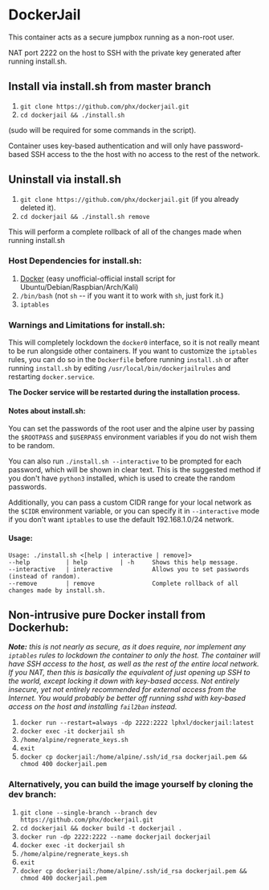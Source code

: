 # DockerJail

This container acts as a secure jumpbox running as a non-root user.

NAT port 2222 on the host to SSH with the private key generated after running install.sh.

## Install via install.sh from master branch

1. `git clone https://github.com/phx/dockerjail.git`
2. `cd dockerjail && ./install.sh`

(sudo will be required for some commands in the script).

Container uses key-based authentication and will only have password-based SSH access to the the host with no access to the rest of the network.

## Uninstall via install.sh
1. `git clone https://github.com/phx/dockerjail.git` (if you already deleted it).
2. `cd dockerjail && ./install.sh remove`

This will perform a complete rollback of all of the changes made when running install.sh

### Host Dependencies for install.sh:
1. [Docker](https://github.com/oldjamey/dockerinstall) (easy unofficial-official install script for Ubuntu/Debian/Raspbian/Arch/Kali)
2. `/bin/bash` (not `sh` -- if you want it to work with `sh`, just fork it.)
3. `iptables`

### Warnings and Limitations for install.sh:
This will completely lockdown the `docker0` interface, so it is not really meant to be run alongside other containers.  If you want to customize the `iptables` rules, you can do so in the `Dockerfile` before running `install.sh` or after running `install.sh` by editing `/usr/local/bin/dockerjailrules` and restarting `docker.service`.

**The Docker service will be restarted during the installation process.**

#### Notes about install.sh:
You can set the passwords of the root user and the alpine user by passing
the `$ROOTPASS` and `$USERPASS` environment variables if you do not wish them to be random.

You can also run `./install.sh --interactive` to be prompted for each password, which will be shown in clear text.
This is the suggested method if you don't have `python3` installed, which is used to create the random passwords.

Additionally, you can pass a custom CIDR range for your local network as the `$CIDR` environment variable,
or you can specify it in `--interactive` mode if you don't want `iptables` to use the default 192.168.1.0/24 network.


#### Usage:
```
Usage: ./install.sh <[help | interactive | remove]>
--help          | help         | -h     Shows this help message.
--interactive   | interactive           Allows you to set passwords (instead of random).
--remove        | remove                Complete rollback of all changes made by install.sh.
```

## Non-intrusive pure Docker install from Dockerhub:
***Note:*** *this is not nearly as secure, as it does require, nor implement any `iptables` rules to lockdown the container to only the host.*
*The container will have SSH access to the host, as well as the rest of the entire local network.*
*If you NAT, then this is basically the equivalent of just opening up SSH to the world, except locking it down with key-based access.*
*Not entirely insecure, yet not entirely recommended for external access from the Internet.*
*You would probably be better off running sshd with key-based access on the host and installing `fail2ban` instead.*

1. `docker run --restart=always -dp 2222:2222 lphxl/dockerjail:latest`
2. `docker exec -it dockerjail sh`
3. `/home/alpine/regnerate_keys.sh`
4. `exit`
5. `docker cp dockerjail:/home/alpine/.ssh/id_rsa dockerjail.pem && chmod 400 dockerjail.pem`

### Alternatively, you can build the image yourself by cloning the dev branch:
1. `git clone --single-branch --branch dev https://github.com/phx/dockerjail.git`
2. `cd dockerjail && docker build -t dockerjail .`
3. `docker run -dp 2222:2222 --name dockerjail dockerjail`
4. `docker exec -it dockerjail sh`
5. `/home/alpine/regnerate_keys.sh`
6. `exit`
7. `docker cp dockerjail:/home/alpine/.ssh/id_rsa dockerjail.pem && chmod 400 dockerjail.pem`

